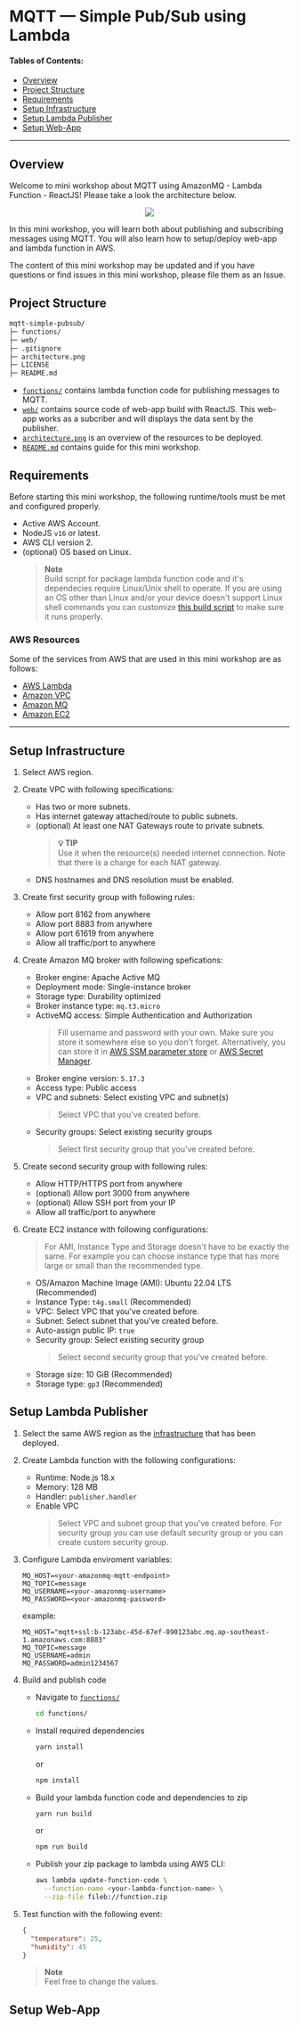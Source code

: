 # MQTT — Simple Pub/Sub using Lambda

#### Tables of Contents:

- [Overview](#overview)
- [Project Structure](#project-structure)
- [Requirements](#requirements)
- [Setup Infrastructure](#setup-infrastructure)
- [Setup Lambda Publisher](#setup-lambda-publisher)
- [Setup Web-App](#setup-web-app)

---

## Overview

Welcome to mini workshop about MQTT using AmazonMQ - Lambda Function - ReactJS! Please take a look the architecture below.

<p align="center">
<img src="./architecture.png">
</p>

In this mini workshop, you will learn both about publishing and subscribing messages using MQTT. You will also learn how to setup/deploy web-app and lambda function in AWS.

The content of this mini workshop may be updated and if you have questions or find issues in this mini workshop, please file them as an Issue.

## Project Structure

```md
mqtt-simple-pubsub/
├─ functions/
├─ web/
├─ .gitignore
├─ architecture.png
├─ LICENSE
├─ README.md
```

- [`functions/`](/functions/) contains lambda function code for publishing messages to MQTT.
- [`web/`](/web/) contains source code of web-app build with ReactJS. This web-app works as a subcriber and will displays the data sent by the publisher.
- [`architecture.png`](/architecture.png) is an overview of the resources to be deployed.
- [`README.md`](/README.md) contains guide for this mini workshop.

## Requirements

Before starting this mini workshop, the following runtime/tools must be met and configured properly.

- Active AWS Account.
- NodeJS `v16` or latest.
- AWS CLI version 2.
- (optional) OS based on Linux.
  > **Note** </br>
  > Build script for package lambda function code and it's dependecies require Linux/Unix shell to operate. If you are using an OS other than Linux and/or your device doesn't support Linux shell commands you can customize [this build script](/functions/build.sh) to make sure it runs properly.

### AWS Resources

Some of the services from AWS that are used in this mini workshop are as follows:

- [AWS Lambda](https://aws.amazon.com/lambda/)
- [Amazon VPC](https://aws.amazon.com/vpc/)
- [Amazon MQ](https://aws.amazon.com/amazon-mq/)
- [Amazon EC2](https://aws.amazon.com/ec2/)

---

## Setup Infrastructure

1. Select AWS region.

2. Create VPC with following specifications:

   - Has two or more subnets.
   - Has internet gateway attached/route to public subnets.
   - (optional) At least one NAT Gateways route to private subnets.
     > **💡 TIP** </br>
     > Use it when the resource(s) needed internet connection. Note that there is a charge for each NAT gateway.
   - DNS hostnames and DNS resolution must be enabled.

3. Create first security group with following rules:

   - Allow port 8162 from anywhere
   - Allow port 8883 from anywhere
   - Allow port 61619 from anywhere
   - Allow all traffic/port to anywhere

4. Create Amazon MQ broker with following spefications:

   - Broker engine: Apache Active MQ
   - Deployment mode: Single-instance broker
   - Storage type: Durability optimized
   - Broker instance type: `mq.t3.micro`
   - ActiveMQ access: Simple Authentication and Authorization
     > Fill username and password with your own. Make sure you store it somewhere else so you don't forget. Alternatively, you can store it in [AWS SSM parameter store](https://docs.aws.amazon.com/systems-manager/latest/userguide/systems-manager-parameter-store.html) or [AWS Secret Manager](https://docs.aws.amazon.com/secretsmanager/latest/userguide/intro.html).
   - Broker engine version: `5.17.3`
   - Access type: Public access
   - VPC and subnets: Select existing VPC and subnet(s)
     > Select VPC that you've created before.
   - Security groups: Select existing security groups
     > Select first security group that you've created before.

5. Create second security group with following rules:

   - Allow HTTP/HTTPS port from anywhere
   - (optional) Allow port 3000 from anywhere
   - (optional) Allow SSH port from your IP
   - Allow all traffic/port to anywhere

6. Create EC2 instance with following configurations:

   > For AMI, Instance Type and Storage doesn't have to be exactly the same. For example you can choose instance type that has more large or small than the recommended type.

   - OS/Amazon Machine Image (AMI): Ubuntu 22.04 LTS (Recommended)
   - Instance Type: `t4g.small` (Recommended)
   - VPC: Select VPC that you've created before.
   - Subnet: Select subnet that you've created before.
   - Auto-assign public IP: `true`
   - Security group: Select existing security group
     > Select second security group that you've created before.
   - Storage size: 10 GiB (Recommended)
   - Storage type: `gp3` (Recommended)

## Setup Lambda Publisher

1. Select the same AWS region as the [infrastructure](#setup-infrastructure) that has been deployed.
2. Create Lambda function with the following configurations:

   - Runtime: Node.js 18.x
   - Memory: 128 MB
   - Handler: `publisher.handler`
   - Enable VPC
     > Select VPC and subnet group that you've created before. For security group you can use default security group or you can create custom security group.

3. Configure Lambda enviroment variables:

   ```env
   MQ_HOST=<your-amazonmq-mqtt-endpoint>
   MQ_TOPIC=message
   MQ_USERNAME=<your-amazonmq-username>
   MQ_PASSWORD=<your-amazonmq-password>
   ```

   example:

   ```env
   MQ_HOST="mqtt+ssl:b-123abc-45d-67ef-890123abc.mq.ap-southeast-1.amazonaws.com:8883"
   MQ_TOPIC=message
   MQ_USERNAME=admin
   MQ_PASSWORD=admin1234567
   ```

4. Build and publish code

   - Navigate to [`functions/`](/functions/)

     ```bash
     cd functions/
     ```

   - Install required dependencies

     ```bash
     yarn install
     ```

     or

     ```bash
     npm install
     ```

   - Build your lambda function code and dependencies to zip

     ```bash
     yarn run build
     ```

     or

     ```bash
     npm run build
     ```

   - Publish your zip package to lambda using AWS CLI:

     ```bash
     aws lambda update-function-code \
       --function-name <your-lambda-function-name> \
       --zip-file fileb://function.zip
     ```

5. Test function with the following event:

   ```json
   {
     "temperature": 25,
     "humidity": 45
   }
   ```

   > **Note** </br>
   > Feel free to change the values.

## Setup Web-App
